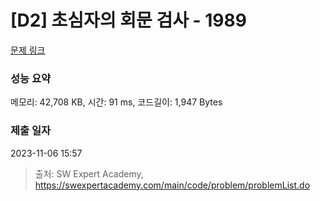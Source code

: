 # [D2] 초심자의 회문 검사 - 1989 

[문제 링크](https://swexpertacademy.com/main/code/problem/problemDetail.do?contestProbId=AV5PyTLqAf4DFAUq) 

### 성능 요약

메모리: 42,708 KB, 시간: 91 ms, 코드길이: 1,947 Bytes

### 제출 일자

2023-11-06 15:57



> 출처: SW Expert Academy, https://swexpertacademy.com/main/code/problem/problemList.do